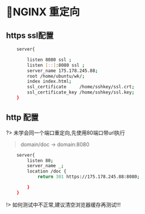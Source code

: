 # :fu:NGINX 重定向

## https ssl配置
```sh
	server{

		listen 8080 ssl ;
		listen [::]:8080 ssl ;
		server_name 175.178.245.88;
		root /home/ubuntu/wk/;
		index index.html;
		ssl_certificate		/home/sshkey/ssl.crt;
		ssl_certificate_key /home/sshkey/ssl.key;
	}
```

## http 配置

?> 未学会同一个端口重定向,先使用80端口带url执行

> domain/doc -> domain:8080

```bash
	server{
		listen 80;
		server_name _;
		location /doc {
			return 301 https://175.178.245.88:8080;

		}
	}
```

!> 如何测试中不正常,建议清空浏览器缓存再测试!!!
